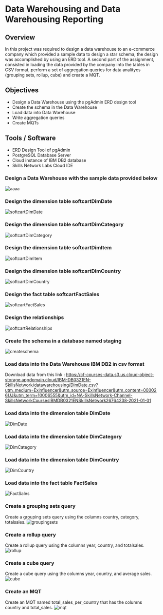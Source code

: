 # Data Warehousing and Data Warehousing Reporting

## Overview

In this project was required to design a data warehouse to an e-commerce company which provided a sample data to design a star schema, the design was accomplished by using an ERD tool. A second part of the assignment, consisted in loading the data provided by the company into the tables in CSV format, perform a set of aggregation queries for data analitycs (grouping sets, rollup, cube) and create a MQT.

## Objectives

- Design a Data Warehouse using the pgAdmin ERD design tool
- Create the schema in the Data Warehouse
- Load data into Data Warehouse
- Write aggregation queries
- Create MQTs

## Tools / Software

- ERD Design Tool of pgAdmin
- PostgreSQL Database Server
- Cloud instance of IBM DB2 database
- Skills Network Labs Cloud IDE

### Design a Data Warehouse with the sample data provided below
![aaaa](https://user-images.githubusercontent.com/95388763/162710885-458ed358-f3f7-479d-bcab-4e7bf9146c71.png)



### Design the dimension table softcartDimDate
![softcartDimDate](https://user-images.githubusercontent.com/95388763/162711168-37cfffa6-16ed-4152-8797-3fcdd4e251a9.png)



### Design the dimension table softcartDimCategory
![softcartDimCategory](https://user-images.githubusercontent.com/95388763/162711229-66db9f80-f848-4ccc-be3c-4efa40f60071.png)



### Design the dimension table softcartDimItem
![softcartDimItem](https://user-images.githubusercontent.com/95388763/162711294-4ecf0e7d-8920-469b-9c73-51183d77871a.png)



### Design the dimension table softcartDimCountry
![softcartDimCountry](https://user-images.githubusercontent.com/95388763/162711356-56c10f3d-91d0-4a3e-bdff-5bd113f68e36.png)



### Design the fact table softcartFactSales
![softcartFactSales](https://user-images.githubusercontent.com/95388763/162711507-6b393307-ffa7-4eb7-8950-e12c414da98d.png)



### Design the relationships
![softcartRelationships](https://user-images.githubusercontent.com/95388763/162711600-3d2cc628-9144-4326-8aef-bb3d9e5dd94d.png)



### Create the schema in a database named staging
![createschema](https://user-images.githubusercontent.com/95388763/162711811-4fd1b70f-4f34-44a8-b68a-1cb45ab99d87.png)



### Load data into the Data Warehouse IBM DB2 in csv format
Download data from this link : https://cf-courses-data.s3.us.cloud-object-storage.appdomain.cloud/IBM-DB0321EN-SkillsNetwork/datawarehousing/DimDate.csv?utm_medium=Exinfluencer&utm_source=Exinfluencer&utm_content=000026UJ&utm_term=10006555&utm_id=NA-SkillsNetwork-Channel-SkillsNetworkCoursesIBMDB0321ENSkillsNetwork26764238-2021-01-01



### Load data into the dimension table DimDate
![DimDate](https://user-images.githubusercontent.com/95388763/162712887-9d3bcd5a-01f6-447a-a9d3-acd74a3e15f0.png)



### Load data into the dimension table DimCategory
![DimCategory](https://user-images.githubusercontent.com/95388763/162712962-a538e5ff-8c37-43fa-a2ec-d81be2e67457.png)



### Load data into the dimension table DimCountry
![DimCountry](https://user-images.githubusercontent.com/95388763/162712974-0353a10f-236d-4381-a414-3f838e185df8.png)



### Load data into the fact table FactSales
![FactSales](https://user-images.githubusercontent.com/95388763/162713032-387f0a05-3a99-4ba3-86ce-9a493a150d80.png)



### Create a grouping sets query
Create a grouping sets query using the columns country, category, totalsales.
![groupingsets](https://user-images.githubusercontent.com/95388763/162713205-988d7830-1e83-4578-bb5b-d0c01e8794b1.png)



### Create a rollup query
Create a rollup query using the columns year, country, and totalsales.
![rollup](https://user-images.githubusercontent.com/95388763/162713336-c2c4f135-ccf8-4a40-9a02-eaca61e9022c.png)



### Create a cube query
Create a cube query using the columns year, country, and average sales.
![cube](https://user-images.githubusercontent.com/95388763/162713469-5a963a98-a4bf-4dea-88fa-9968c51de208.png)



### Create an MQT
Create an MQT named total_sales_per_country that has the columns country and total_sales.
![mqt](https://user-images.githubusercontent.com/95388763/162713543-6d313000-aba7-45f9-bfc4-9cf4b3e3cebf.png)
